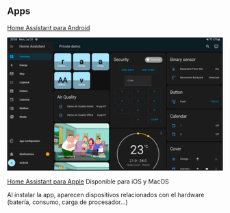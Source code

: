 ## Apps

[Home Assistant para Android](https://play.google.com/store/apps/details?id=io.homeassistant.companion.android&hl=es_PE)

![](./images/HA_android_app.png)

[Home Assistant para Apple](https://apps.apple.com/us/app/home-assistant/id1099568401?ls=1) Disponible para iOS y MacOS 

Al instalar la app, aparecen dispositivos relacionados con el hardware (batería, consumo, carga de procesador...)